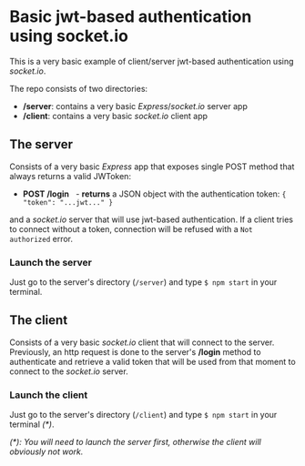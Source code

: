 # Basic jwt-based authentication using socket.io

This is a very basic example of client/server jwt-based authentication using _socket.io_.

The repo consists of two directories:

- **/server**: contains a very basic _Express_/_socket.io_ server app
- **/client**: contains a very basic _socket.io_ client app

## The server

 Consists of a very basic _Express_ app that exposes single POST method that always returns a valid JWToken:

- **POST /login**
   - **returns** a JSON object with the authentication token: `{ "token": "...jwt..." }`

and a _socket.io_ server that will use jwt-based authentication. If a client tries to connect without a token, connection will be refused with a `Not authorized` error.

### Launch the server

Just go to the server's directory (`/server`) and type `$ npm start` in your terminal.

## The client

Consists of a very basic _socket.io_ client that will connect to the server. Previously, an http request is done to the server's **/login** method to authenticate and retrieve a valid token that will be used from that moment to connect to the _socket.io_ server.

### Launch the client

Just go to the server's directory (`/client`) and type `$ npm start` in your terminal _(*)_.

_(*): You will need to launch the server first, otherwise the client will obviously not work._
